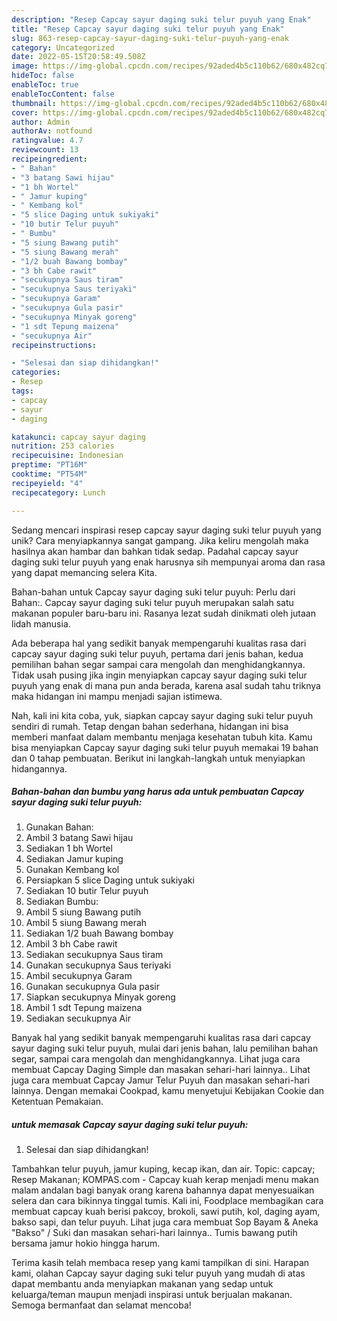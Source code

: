 ```yaml
---
description: "Resep Capcay sayur daging suki telur puyuh yang Enak"
title: "Resep Capcay sayur daging suki telur puyuh yang Enak"
slug: 863-resep-capcay-sayur-daging-suki-telur-puyuh-yang-enak
category: Uncategorized
date: 2022-05-15T20:58:49.508Z
image: https://img-global.cpcdn.com/recipes/92aded4b5c110b62/680x482cq70/capcay-sayur-daging-suki-telur-puyuh-foto-resep-utama.jpg
hideToc: false
enableToc: true
enableTocContent: false
thumbnail: https://img-global.cpcdn.com/recipes/92aded4b5c110b62/680x482cq70/capcay-sayur-daging-suki-telur-puyuh-foto-resep-utama.jpg
cover: https://img-global.cpcdn.com/recipes/92aded4b5c110b62/680x482cq70/capcay-sayur-daging-suki-telur-puyuh-foto-resep-utama.jpg
author: Admin
authorAv: notfound
ratingvalue: 4.7
reviewcount: 13
recipeingredient:
- " Bahan"
- "3 batang Sawi hijau"
- "1 bh Wortel"
- " Jamur kuping"
- " Kembang kol"
- "5 slice Daging untuk sukiyaki"
- "10 butir Telur puyuh"
- " Bumbu"
- "5 siung Bawang putih"
- "5 siung Bawang merah"
- "1/2 buah Bawang bombay"
- "3 bh Cabe rawit"
- "secukupnya Saus tiram"
- "secukupnya Saus teriyaki"
- "secukupnya Garam"
- "secukupnya Gula pasir"
- "secukupnya Minyak goreng"
- "1 sdt Tepung maizena"
- "secukupnya Air"
recipeinstructions:

- "Selesai dan siap dihidangkan!"
categories:
- Resep
tags:
- capcay
- sayur
- daging

katakunci: capcay sayur daging 
nutrition: 253 calories
recipecuisine: Indonesian
preptime: "PT16M"
cooktime: "PT54M"
recipeyield: "4"
recipecategory: Lunch

---
```





Sedang mencari inspirasi resep capcay sayur daging suki telur puyuh yang unik? Cara menyiapkannya sangat gampang. Jika keliru mengolah maka hasilnya akan hambar dan bahkan tidak sedap. Padahal capcay sayur daging suki telur puyuh yang enak harusnya sih mempunyai aroma dan rasa yang dapat memancing selera Kita.





Bahan-bahan untuk Capcay sayur daging suki telur puyuh: Perlu dari Bahan:. Capcay sayur daging suki telur puyuh merupakan salah satu makanan populer baru-baru ini. Rasanya lezat sudah dinikmati oleh jutaan lidah manusia.

Ada beberapa hal yang sedikit banyak mempengaruhi kualitas rasa dari capcay sayur daging suki telur puyuh, pertama dari jenis bahan, kedua pemilihan bahan segar sampai cara mengolah dan menghidangkannya. Tidak usah pusing jika ingin menyiapkan capcay sayur daging suki telur puyuh yang enak di mana pun anda berada, karena asal sudah tahu triknya maka hidangan ini mampu menjadi sajian istimewa.






Nah, kali ini kita coba, yuk, siapkan capcay sayur daging suki telur puyuh sendiri di rumah. Tetap dengan bahan sederhana, hidangan ini bisa memberi manfaat dalam membantu menjaga kesehatan tubuh kita. Kamu bisa menyiapkan Capcay sayur daging suki telur puyuh memakai 19 bahan dan 0 tahap pembuatan. Berikut ini langkah-langkah untuk menyiapkan hidangannya.

<!--inarticleads1-->

##### Bahan-bahan dan bumbu yang harus ada untuk pembuatan Capcay sayur daging suki telur puyuh:

1. Gunakan  Bahan:
1. Ambil 3 batang Sawi hijau
1. Sediakan 1 bh Wortel
1. Sediakan  Jamur kuping
1. Gunakan  Kembang kol
1. Persiapkan 5 slice Daging untuk sukiyaki
1. Sediakan 10 butir Telur puyuh
1. Sediakan  Bumbu:
1. Ambil 5 siung Bawang putih
1. Ambil 5 siung Bawang merah
1. Sediakan 1/2 buah Bawang bombay
1. Ambil 3 bh Cabe rawit
1. Sediakan secukupnya Saus tiram
1. Gunakan secukupnya Saus teriyaki
1. Ambil secukupnya Garam
1. Gunakan secukupnya Gula pasir
1. Siapkan secukupnya Minyak goreng
1. Ambil 1 sdt Tepung maizena
1. Sediakan secukupnya Air


Banyak hal yang sedikit banyak mempengaruhi kualitas rasa dari capcay sayur daging suki telur puyuh, mulai dari jenis bahan, lalu pemilihan bahan segar, sampai cara mengolah dan menghidangkannya. Lihat juga cara membuat Capcay Daging Simple dan masakan sehari-hari lainnya.. Lihat juga cara membuat Capcay Jamur Telur Puyuh dan masakan sehari-hari lainnya. Dengan memakai Cookpad, kamu menyetujui Kebijakan Cookie dan Ketentuan Pemakaian. 

<!--inarticleads2-->

#####  untuk memasak Capcay sayur daging suki telur puyuh:


1. Selesai dan siap dihidangkan!

Tambahkan telur puyuh, jamur kuping, kecap ikan, dan air. Topic: capcay; Resep Makanan; KOMPAS.com - Capcay kuah kerap menjadi menu makan malam andalan bagi banyak orang karena bahannya dapat menyesuaikan selera dan cara bikinnya tinggal tumis. Kali ini, Foodplace membagikan cara membuat capcay kuah berisi pakcoy, brokoli, sawi putih, kol, daging ayam, bakso sapi, dan telur puyuh. Lihat juga cara membuat Sop Bayam &amp; Aneka &#34;Bakso&#34; / Suki dan masakan sehari-hari lainnya.. Tumis bawang putih bersama jamur hokio hingga harum. 

Terima kasih telah membaca resep yang kami tampilkan di sini. Harapan kami, olahan Capcay sayur daging suki telur puyuh yang mudah di atas dapat membantu anda menyiapkan makanan yang sedap untuk keluarga/teman maupun menjadi inspirasi untuk berjualan makanan. Semoga bermanfaat dan selamat mencoba!
